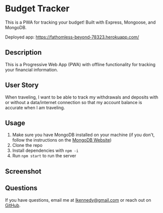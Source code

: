 # Budget Tracker  

This is a PWA for tracking your budget! Built with Express, Mongoose, and MongoDB.

Deployed app: https://fathomless-beyond-78323.herokuapp.com/


## Description
This is a Progressive Web App (PWA) with offline functionality for tracking your financial information.

## User Story
When traveling, I want to be able to track my withdrawals and deposits with or without a data/internet connection so that my account balance is accurate when I am traveling.

## Usage
1. Make sure you have MongoDB installed on your machine (if you don't, follow the instructions on the [MongoDB Website](https://docs.mongodb.com/manual/installation/))
2. Clone the repo
3. Install dependencies with `npm -i`
4. Run `npm start` to run the server 


## Screenshot



## Questions
If you have questions, email me at [lkennedy@gmail.com](mailto:lkennedy@gmail.com) or reach out on [GitHub](https://github.com/Lydia-tech).